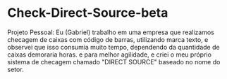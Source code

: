 # Check-Direct-Source-beta
Projeto Pessoal: Eu (Gabriel) trabalho em uma empresa que realizamos checagem de caixas com código de barras, utilizando marca texto, e observei que isso consumia muito tempo, dependendo da quantidade de caixas demoraria horas. e para melhor agilidade, e criei o meu próprio sistema de checagem chamado "DIRECT SOURCE" baseado no nome do setor.